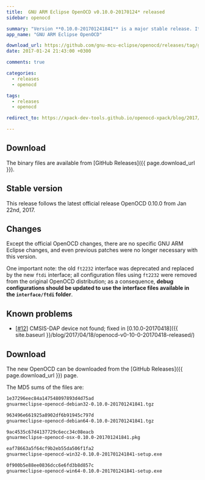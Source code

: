 ```yaml
---
title:  GNU ARM Eclipse OpenOCD v0.10.0-20170124* released
sidebar: openocd

summary: "Version **0.10.0-201701241841** is a major stable release. It includes binaries for Windows, macOS and GNU/Linux."
app_name: "GNU ARM Eclipse OpenOCD"

download_url: https://github.com/gnu-mcu-eclipse/openocd/releases/tag/gae-0.10.0-20170124/
date: 2017-01-24 21:43:00 +0300

comments: true

categories:
  - releases
  - openocd

tags:
  - releases
  - openocd

redirect_to: https://xpack-dev-tools.github.io/openocd-xpack/blog/2017/01/24/openocd-v0-10-0-20170124-released

---
```


## Download

The binary files are available from [GitHub Releases]({{ page.download_url }}).

## Stable version

This release follows the latest official release OpenOCD 0.10.0 from Jan 22nd, 2017.

## Changes

Except the official OpenOCD changes, there are no specific GNU ARM Eclipse changes, and even previous patches were no longer necessary with this version.

One important note: the old `ft2232` interface was deprecated and replaced by the new `ftdi` interface; all configuration files using `ft2232` were removed from the original OpenOCD distribution; as a consequence, **debug configurations should be updated to use the interface files available in the `interface/ftdi` folder**.

## Known problems

* [[#12](https://github.com/gnu-mcu-eclipse/openocd/issues/12)] CMSIS-DAP device not found; fixed in [0.10.0-20170418]({{ site.baseurl }}/blog/2017/04/18/openocd-v0-10-0-20170418-released/)

## Download

The new OpenOCD can be downloaded from the [GitHub Releases]({{ page.download_url }}) page.

The MD5 sums of the files are:

```txt
1e37296eec84a147548097893d4d75ad
gnuarmeclipse-openocd-debian32-0.10.0-201701241841.tgz

963496e661925a8902df6b91945c797d
gnuarmeclipse-openocd-debian64-0.10.0-201701241841.tgz

9ac4535c67d4137729c6ecc34c08eacb
gnuarmeclipse-openocd-osx-0.10.0-201701241841.pkg

eaf78663a5f64cf9b2eb55da506f1fa2
gnuarmeclipse-openocd-win32-0.10.0-201701241841-setup.exe

0f900b5e88ee0836dcc6e6fd3b8d857c
gnuarmeclipse-openocd-win64-0.10.0-201701241841-setup.exe
```
